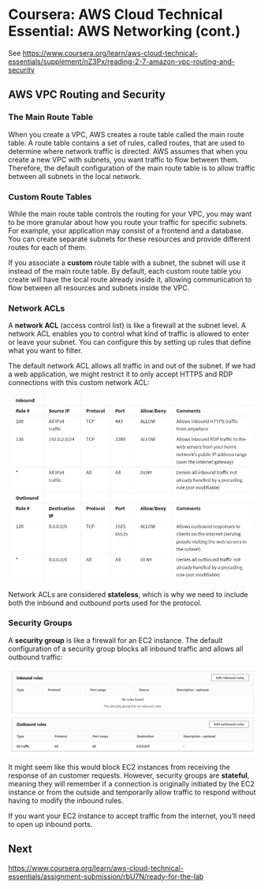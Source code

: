 # Coursera: AWS Cloud Technical Essential: AWS Networking (cont.)

See https://www.coursera.org/learn/aws-cloud-technical-essentials/supplement/nZ3Px/reading-2-7-amazon-vpc-routing-and-security

## AWS VPC Routing and Security

### The Main Route Table

When you create a VPC, AWS creates a route table called the main route table. A route table contains a set of rules, called routes, that are used to determine where network traffic is directed. AWS assumes that when you create a new VPC with subnets, you want traffic to flow between them. Therefore, the default configuration of the main route table is to allow traffic between all subnets in the local network.

### Custom Route Tables

While the main route table controls the routing for your VPC, you may want to be more granular about how you route your traffic for specific subnets. For example, your application may consist of a frontend and a database. You can create separate subnets for these resources and provide different routes for each of them.

If you associate a **custom** route table with a subnet, the subnet will use it instead of the main route table. By default, each custom route table you create will have the local route already inside it, allowing communication to flow between all resources and subnets inside the VPC.

### Network ACLs

A **network ACL** (access control list) is like a firewall at the subnet level. A network ACL enables you to control what kind of traffic is allowed to enter or leave your subnet. You can configure this by setting up rules that define what you want to filter.

The default network ACL allows all traffic in and out of the subnet.  If we had a web application, we might restrict it to only accept HTTPS and RDP connections with this custom network ACL:

![](image1.png)

Network ACLs are considered **stateless**, which is why we need to include both the inbound and outbound ports used for the protocol.

### Security Groups

A **security group** is like a firewall for an EC2 instance. The default configuration of a security group blocks all inbound traffic and allows all outbound traffic:

![](image2.png)

It might seem like this would block EC2 instances from receiving the response of an customer requests. However, security groups are **stateful**, meaning they will remember if a connection is originally initiated by the EC2 instance or from the outside and temporarily allow traffic to respond without having to modify the inbound rules.

If you want your EC2 instance to accept traffic from the internet, you’ll need to open up inbound ports.

## Next

https://www.coursera.org/learn/aws-cloud-technical-essentials/assignment-submission/rbU7N/ready-for-the-lab